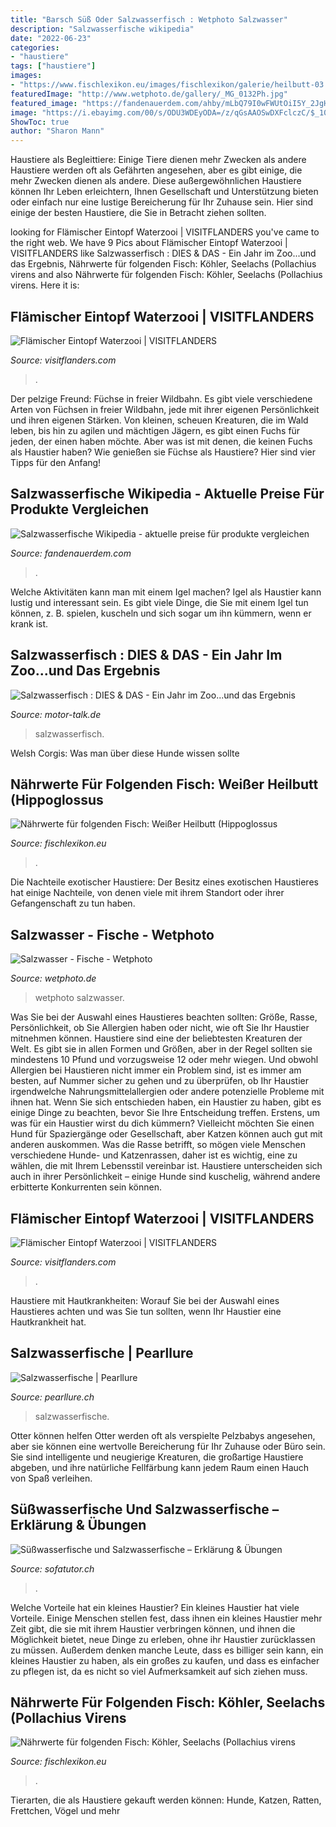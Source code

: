 ```yaml
---
title: "Barsch Süß Oder Salzwasserfisch : Wetphoto Salzwasser"
description: "Salzwasserfische wikipedia"
date: "2022-06-23"
categories:
- "haustiere"
tags: ["haustiere"]
images:
- "https://www.fischlexikon.eu/images/fischlexikon/galerie/heilbutt-03.jpg"
featuredImage: "http://www.wetphoto.de/gallery/_MG_0132Ph.jpg"
featured_image: "https://fandenauerdem.com/ahby/mLbQ79I0wFWUtOiI5Y_2JgHaE6.jpg"
image: "https://i.ebayimg.com/00/s/ODU3WDEyODA=/z/qGsAAOSwDXFclczC/$_10.JPG"
ShowToc: true
author: "Sharon Mann"
---
```



Haustiere als Begleittiere: Einige Tiere dienen mehr Zwecken als andere
Haustiere werden oft als Gefährten angesehen, aber es gibt einige, die mehr Zwecken dienen als andere. Diese außergewöhnlichen Haustiere können Ihr Leben erleichtern, Ihnen Gesellschaft und Unterstützung bieten oder einfach nur eine lustige Bereicherung für Ihr Zuhause sein. Hier sind einige der besten Haustiere, die Sie in Betracht ziehen sollten.

	

		
looking for Flämischer Eintopf Waterzooi | VISITFLANDERS you've came to the right web. We have 9 Pics about Flämischer Eintopf Waterzooi | VISITFLANDERS like Salzwasserfisch : DIES &amp; DAS - Ein Jahr im Zoo...und das Ergebnis, Nährwerte für folgenden Fisch: Köhler, Seelachs (Pollachius virens and also Nährwerte für folgenden Fisch: Köhler, Seelachs (Pollachius virens. Here it is:
		
    
## Flämischer Eintopf Waterzooi | VISITFLANDERS

<img loading=lazy src="https://www.visitflanders.com/de/binaries/gentse_waterzooi_tcm34-7211.jpg" onerror="this.onerror=null;this.src='https://tse3.mm.bing.net/th?id=OIP.uVStISPGrC0NP5EBdsQd_QHaFj&amp;pid=15.1';" alt="Flämischer Eintopf Waterzooi | VISITFLANDERS">

_Source: visitflanders.com_

>. 

	

Der pelzige Freund: Füchse in freier Wildbahn.
Es gibt viele verschiedene Arten von Füchsen in freier Wildbahn, jede mit ihrer eigenen Persönlichkeit und ihren eigenen Stärken. Von kleinen, scheuen Kreaturen, die im Wald leben, bis hin zu agilen und mächtigen Jägern, es gibt einen Fuchs für jeden, der einen haben möchte. Aber was ist mit denen, die keinen Fuchs als Haustier haben? Wie genießen sie Füchse als Haustiere? Hier sind vier Tipps für den Anfang!

    
## Salzwasserfische Wikipedia - Aktuelle Preise Für Produkte Vergleichen

<img loading=lazy src="https://fandenauerdem.com/ahby/mLbQ79I0wFWUtOiI5Y_2JgHaE6.jpg" onerror="this.onerror=null;this.src='https://tse4.mm.bing.net/th?id=OIP.pUCAGt_Wad2KQ4g1Cv2g9gAAAA&amp;pid=15.1';" alt="Salzwasserfische Wikipedia - aktuelle preise für produkte vergleichen">

_Source: fandenauerdem.com_

>. 

	

Welche Aktivitäten kann man mit einem Igel machen?
Igel als Haustier kann lustig und interessant sein. Es gibt viele Dinge, die Sie mit einem Igel tun können, z. B. spielen, kuscheln und sich sogar um ihn kümmern, wenn er krank ist.

    
## Salzwasserfisch : DIES &amp; DAS - Ein Jahr Im Zoo...und Das Ergebnis

<img loading=lazy src="https://i.ebayimg.com/00/s/ODU3WDEyODA=/z/qGsAAOSwDXFclczC/$_10.JPG" onerror="this.onerror=null;this.src='https://tse2.mm.bing.net/th?id=OIP.TXtkl-L5xBG-f5Ce1k_TnAHaE9&amp;pid=15.1';" alt="Salzwasserfisch : DIES &amp; DAS - Ein Jahr im Zoo...und das Ergebnis">

_Source: motor-talk.de_

>salzwasserfisch. 

	

Welsh Corgis: Was man über diese Hunde wissen sollte

    
## Nährwerte Für Folgenden Fisch: Weißer Heilbutt (Hippoglossus

<img loading=lazy src="https://www.fischlexikon.eu/images/fischlexikon/galerie/heilbutt-03.jpg" onerror="this.onerror=null;this.src='https://tse3.mm.bing.net/th?id=OIP.4IScmjSUYgXL1bLMVRgHiQHaJ4&amp;pid=15.1';" alt="Nährwerte für folgenden Fisch: Weißer Heilbutt (Hippoglossus">

_Source: fischlexikon.eu_

>. 

	

Die Nachteile exotischer Haustiere: Der Besitz eines exotischen Haustieres hat einige Nachteile, von denen viele mit ihrem Standort oder ihrer Gefangenschaft zu tun haben.

    
## Salzwasser - Fische - Wetphoto

<img loading=lazy src="http://www.wetphoto.de/gallery/_MG_0132Ph.jpg" onerror="this.onerror=null;this.src='https://tse3.mm.bing.net/th?id=OIP.odbLT5gk_6chibvX6plBkwHaE7&amp;pid=15.1';" alt="Salzwasser - Fische - Wetphoto">

_Source: wetphoto.de_

>wetphoto salzwasser. 

	

Was Sie bei der Auswahl eines Haustieres beachten sollten: Größe, Rasse, Persönlichkeit, ob Sie Allergien haben oder nicht, wie oft Sie Ihr Haustier mitnehmen können.
Haustiere sind eine der beliebtesten Kreaturen der Welt. Es gibt sie in allen Formen und Größen, aber in der Regel sollten sie mindestens 10 Pfund und vorzugsweise 12 oder mehr wiegen. Und obwohl Allergien bei Haustieren nicht immer ein Problem sind, ist es immer am besten, auf Nummer sicher zu gehen und zu überprüfen, ob Ihr Haustier irgendwelche Nahrungsmittelallergien oder andere potenzielle Probleme mit ihnen hat.
Wenn Sie sich entschieden haben, ein Haustier zu haben, gibt es einige Dinge zu beachten, bevor Sie Ihre Entscheidung treffen. Erstens, um was für ein Haustier wirst du dich kümmern? Vielleicht möchten Sie einen Hund für Spaziergänge oder Gesellschaft, aber Katzen können auch gut mit anderen auskommen. Was die Rasse betrifft, so mögen viele Menschen verschiedene Hunde- und Katzenrassen, daher ist es wichtig, eine zu wählen, die mit Ihrem Lebensstil vereinbar ist. Haustiere unterscheiden sich auch in ihrer Persönlichkeit – einige Hunde sind kuschelig, während andere erbitterte Konkurrenten sein können.

    
## Flämischer Eintopf Waterzooi | VISITFLANDERS

<img loading=lazy src="http://www.visitflanders.com/de/binaries/ghent-waterzooi(c)kris-jacobs-_crop1024x410_tcm34-40202.jpg" onerror="this.onerror=null;this.src='https://tse1.mm.bing.net/th?id=OIP.hKAA3BlwabOHm0HUJ_jJxgHaC9&amp;pid=15.1';" alt="Flämischer Eintopf Waterzooi | VISITFLANDERS">

_Source: visitflanders.com_

>. 

	

Haustiere mit Hautkrankheiten: Worauf Sie bei der Auswahl eines Haustieres achten und was Sie tun sollten, wenn Ihr Haustier eine Hautkrankheit hat.

    
## Salzwasserfische | Pearllure

<img loading=lazy src="https://www.pearllure.ch/sites/default/files/styles/gallery_big/public/gallery/089.jpg?itok=DUeqZkuS" onerror="this.onerror=null;this.src='https://tse4.mm.bing.net/th?id=OIP.053s6J_v151dkJ5U690IMgHaLI&amp;pid=15.1';" alt="Salzwasserfische | Pearllure">

_Source: pearllure.ch_

>salzwasserfische. 

	

Otter können helfen
Otter werden oft als verspielte Pelzbabys angesehen, aber sie können eine wertvolle Bereicherung für Ihr Zuhause oder Büro sein. Sie sind intelligente und neugierige Kreaturen, die großartige Haustiere abgeben, und ihre natürliche Fellfärbung kann jedem Raum einen Hauch von Spaß verleihen.

    
## Süßwasserfische Und Salzwasserfische – Erklärung &amp; Übungen

<img loading=lazy src="https://d1u2r2pnzqmal.cloudfront.net/videos/pictures/11576/normal/11576_Süßwasserfische_und_Salzwasserfische.jpg?1394536444" onerror="this.onerror=null;this.src='https://tse2.mm.bing.net/th?id=OIP.upI_AVqZKDMVJMvFktnGIgHaEK&amp;pid=15.1';" alt="Süßwasserfische und Salzwasserfische – Erklärung &amp; Übungen">

_Source: sofatutor.ch_

>. 

	

Welche Vorteile hat ein kleines Haustier?
Ein kleines Haustier hat viele Vorteile. Einige Menschen stellen fest, dass ihnen ein kleines Haustier mehr Zeit gibt, die sie mit ihrem Haustier verbringen können, und ihnen die Möglichkeit bietet, neue Dinge zu erleben, ohne ihr Haustier zurücklassen zu müssen. Außerdem denken manche Leute, dass es billiger sein kann, ein kleines Haustier zu haben, als ein großes zu kaufen, und dass es einfacher zu pflegen ist, da es nicht so viel Aufmerksamkeit auf sich ziehen muss.

    
## Nährwerte Für Folgenden Fisch: Köhler, Seelachs (Pollachius Virens

<img loading=lazy src="https://www.fischlexikon.eu/images/fischlexikon/galerie/koehler-02.jpg" onerror="this.onerror=null;this.src='https://tse1.mm.bing.net/th?id=OIP.lvfhNX18JDI7PGWSJGTK2gHaFh&amp;pid=15.1';" alt="Nährwerte für folgenden Fisch: Köhler, Seelachs (Pollachius virens">

_Source: fischlexikon.eu_

>. 

	

Tierarten, die als Haustiere gekauft werden können: Hunde, Katzen, Ratten, Frettchen, Vögel und mehr

